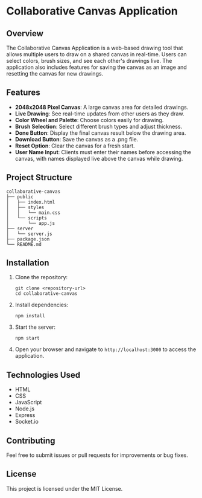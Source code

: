 # Collaborative Canvas Application

## Overview
The Collaborative Canvas Application is a web-based drawing tool that allows multiple users to draw on a shared canvas in real-time. Users can select colors, brush sizes, and see each other's drawings live. The application also includes features for saving the canvas as an image and resetting the canvas for new drawings.

## Features
- **2048x2048 Pixel Canvas**: A large canvas area for detailed drawings.
- **Live Drawing**: See real-time updates from other users as they draw.
- **Color Wheel and Palette**: Choose colors easily for drawing.
- **Brush Selection**: Select different brush types and adjust thickness.
- **Done Button**: Display the final canvas result below the drawing area.
- **Download Button**: Save the canvas as a .png file.
- **Reset Option**: Clear the canvas for a fresh start.
- **User Name Input**: Clients must enter their names before accessing the canvas, with names displayed live above the canvas while drawing.

## Project Structure
```
collaborative-canvas
├── public
│   ├── index.html
│   ├── styles
│   │   └── main.css
│   └── scripts
│       └── app.js
├── server
│   └── server.js
├── package.json
└── README.md
```

## Installation
1. Clone the repository:
   ```
   git clone <repository-url>
   cd collaborative-canvas
   ```

2. Install dependencies:
   ```
   npm install
   ```

3. Start the server:
   ```
   npm start
   ```

4. Open your browser and navigate to `http://localhost:3000` to access the application.

## Technologies Used
- HTML
- CSS
- JavaScript
- Node.js
- Express
- Socket.io

## Contributing
Feel free to submit issues or pull requests for improvements or bug fixes. 

## License
This project is licensed under the MIT License.
